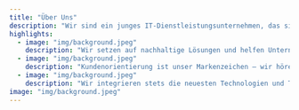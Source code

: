 ```yaml
---
title: "Über Uns"
description: "Wir sind ein junges IT-Dienstleistungsunternehmen, das sich darauf konzentriert, die technologische Landschaft unserer Kunden zu optimieren und zu transformieren."
highlights:
  - image: "img/background.jpeg"
    description: "Wir setzen auf nachhaltige Lösungen und helfen Unternehmen, ihre Effizienz zu steigern."
  - image: "img/background.jpeg"
    description: "Kundenorientierung ist unser Markenzeichen – wir hören zu und liefern Lösungen."
  - image: "img/background.jpeg"
    description: "Wir integrieren stets die neuesten Technologien und Trends in unsere Arbeit."
image: "img/background.jpeg"
---
```

